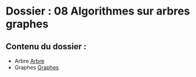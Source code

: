 # Dossier : 08 Algorithmes sur arbres graphes
 
 ## Contenu du dossier : 
- Arbre [Arbre](./Arbre)
- Graphes [Graphes](./Graphes)
